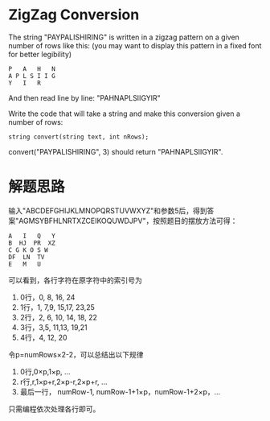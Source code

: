 # ZigZag Conversion

The string "PAYPALISHIRING" is written in a zigzag pattern on a given number of rows like this: (you may want to display this pattern in a fixed font for better legibility)

    P   A   H   N
    A P L S I I G
    Y   I   R

And then read line by line: "PAHNAPLSIIGYIR"

Write the code that will take a string and make this conversion given a number of rows:

    string convert(string text, int nRows);

convert("PAYPALISHIRING", 3) should return "PAHNAPLSIIGYIR".

# 解题思路

输入"ABCDEFGHIJKLMNOPQRSTUVWXYZ"和参数5后，得到答案"AGMSYBFHLNRTXZCEIKOQUWDJPV"，按照题目的摆放方法可得：

    A   I   Q   Y
    B  HJ  PR  XZ
    C G K O S W
    DF  LN  TV
    E   M   U
    
可以看到，各行字符在原字符中的索引号为

   1. 0行，0, 8, 16, 24
   2. 1行，1, 7,9, 15,17, 23,25
   3. 2行，2, 6, 10, 14, 18, 22
   4. 3行，3,5, 11,13, 19,21
   5. 4行，4, 12, 20

令p=numRows×2-2，可以总结出以下规律
1. 0行,0×p,1×p, ...
2. r行,r,1×p+r,2×p-r,2×p+r, ...
3. 最后一行， numRow-1, numRow-1+1×p，numRow-1+2×p，...

只需编程依次处理各行即可。

